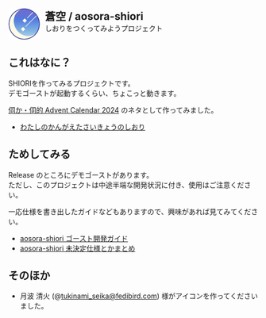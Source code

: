 <div style="display:flex">
    <img src="assets/aosora-icon.svg" width="64">
    <div style="margin-left: 10px">
        <h2 style="display:inline">蒼空 / aosora-shiori</h2><br>
        しおりをつくってみようプロジェクト
    </div>
</div>

## これはなに？
SHIORIを作ってみるプロジェクトです。  
デモゴーストが起動するくらい、ちょこっと動きます。

[伺か・伺的 Advent Calendar 2024](https://adventar.org/calendars/10049) のネタとして作ってみました。  
* [わたしのかんがえたさいきょうのしおり ](https://note.com/kanade_lab/n/n7925c86d94eb)



## ためしてみる
Release のところにデモゴーストがあります。  
ただし、このプロジェクトは中途半端な開発状況に付き、使用はご注意ください。  

一応仕様を書き出したガイドなどもありますので、興味があれば見てみてください。  
* [aosora-shiori ゴースト開発ガイド](https://note.com/kanade_lab/n/nae3551d35efb)
* [aosora-shiori 未決定仕様とかまとめ ](https://note.com/kanade_lab/n/n62dc926d6caa)

## そのほか
* 月波 清火 (@tukinami_seika@fedibird.com) 様がアイコンを作ってくださいました。